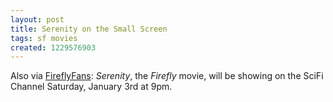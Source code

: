 ```yaml
---
layout: post
title: Serenity on the Small Screen
tags: sf movies
created: 1229576903
---
```

Also via [FireflyFans](http://www.fireflyfans.net/mthread.asp?b=20&t=35759&newsid=0):  *Serenity*, the *Firefly* movie, will be showing on the SciFi Channel Saturday, January 3rd at 9pm.
